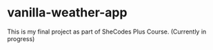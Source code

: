 # vanilla-weather-app
This is my final project as part of SheCodes Plus Course. (Currently in progress)
